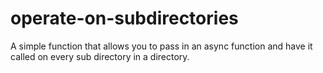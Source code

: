 # operate-on-subdirectories

A simple function that allows you to pass in an async function and have it called on every sub directory in a directory.
